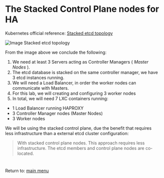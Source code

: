 # The Stacked Control Plane nodes for HA

Kubernetes official reference: [Stacked etcd topology](https://kubernetes.io/docs/setup/production-environment/tools/kubeadm/ha-topology/#stacked-etcd-topology)

![Image Stacked etcd topology](https://d33wubrfki0l68.cloudfront.net/d1411cded83856552f37911eb4522d9887ca4e83/b94b2/images/kubeadm/kubeadm-ha-topology-stacked-etcd.svg)

From the image above we conclude the following:
1. We need at least 3 Servers acting as Controller Managers ( *Master Nodes* ).
2. The etcd database is stacked on the same controller manager, we have 3 etcd instances running.
3. We will need a Load Balancer, in order the worker nodes can communicate with Masters.
4. For this lab, we will creating and configuring 3 worker nodes
5. In total, we will need 7 LXC containers running:
- 1 Load Balancer running HAPROXY
- 3 Controller Manager nodes (Master Nodes)
- 3 Worker nodes

We will be using the stacked control plane, due the benefit that requires less infrastructure than a external etcd cluster configuration:
> With stacked control plane nodes. This approach requires less infrastructure. The etcd members and control plane nodes are co-located.


# 
Return to: [main menu](https://github.com/jimenezcorzo/Kubernetes-The-Hard-Way-15.3-LXC/blob/master/Readme.md)
